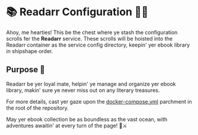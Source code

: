 # 📚 Readarr Configuration 🏴‍☠️

Ahoy, me hearties! This be the chest where ye stash the configuration scrolls fer the **Readarr** service. These scrolls will be hoisted into the Readarr container as the service config directory, keepin' yer ebook library in shipshape order.

## Purpose 🌊

Readarr be yer loyal mate, helpin' ye manage and organize yer ebook library, makin' sure ye never miss out on any literary treasures.

For more details, cast yer gaze upon the [docker-compose.yml](../../docker-compose.yml) parchment in the root of the repository.

May yer ebook collection be as boundless as the vast ocean, with adventures awaitin' at every turn of the page! 📖⚔️
